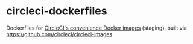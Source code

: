 # circleci-dockerfiles
Dockerfiles for [CircleCI's convenience Docker images](https://hub.docker.com/r/ccistaging) (staging), built via https://github.com/circleci/circleci-images
